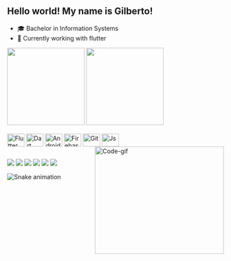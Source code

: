 ## Hello world! My name is Gilberto!

- 🎓 Bachelor in Information Systems
- 📱 Currently working with flutter

<div>
  <img height="180em" src="https://github-readme-stats.vercel.app/api?username=gilbertohnrq&show_icons=true&theme=dark&include_all_commits=true&count_private=true"/>
  <img height="180em" src="https://github-readme-stats.vercel.app/api/top-langs/?username=gilbertohnrq&layout=compact&langs_count=16&theme=dark"/>
</div>
  
<div style="display: inline_block"><br>
  <img align="center" alt="Flutter" height="30" width="40" src="https://cdn.jsdelivr.net/gh/devicons/devicon/icons/flutter/flutter-original.svg">
  <img align="center" alt="Dart" height="30" width="40" src="https://cdn.jsdelivr.net/gh/devicons/devicon/icons/dart/dart-original.svg">
  <img align="center" alt="Android" height="30" width="40" src="https://cdn.jsdelivr.net/gh/devicons/devicon/icons/android/android-original.svg">
  <img align="center" alt="Firebase" height="30" width="40" src="https://cdn.jsdelivr.net/gh/devicons/devicon/icons/firebase/firebase-plain-wordmark.svg">
  <img align="center" alt="Git" height="30" width="40" src="https://cdn.jsdelivr.net/gh/devicons/devicon/icons/git/git-original.svg">
  <img align="center" alt="Js" height="30" width="40" src="https://cdn.jsdelivr.net/gh/devicons/devicon/icons/javascript/javascript-original.svg">
  <img align="right" alt="Code-gif" height="250" width="300" src="https://media3.giphy.com/media/iIqmM5tTjmpOB9mpbn/giphy.gif?cid=ecf05e47v4wjpqxd8touco3sy3lbwoffotug7usbuhj950ui&rid=giphy.gif&ct=g">
</div>
  
##
  
<div>
  <a href="https://www.youtube.com/channel/UCEOv9s8DWFIOr2VmsYT6-_Q" target="_blank"><img src="https://img.shields.io/badge/YouTube-FF0000?style=for-the-badge&logo=youtube&logoColor=white" target="_blank"></a>
  <a href="https://instagram.com/gilbertohnrq" target="_blank"><img src="https://img.shields.io/badge/-Instagram-%23E4405F?style=for-the-badge&logo=instagram&logoColor=white" target="_blank"></a>
 	<a href="https://www.twitch.tv/hyoshix" target="_blank"><img src="https://img.shields.io/badge/Twitch-9146FF?style=for-the-badge&logo=twitch&logoColor=white" target="_blank"></a>
  <a href = "mailto:gilbertohnrq@gmail.com"><img src="https://img.shields.io/badge/Gmail-D14836?style=for-the-badge&logo=gmail&logoColor=white" target="_blank"></a>
  <a href="https://www.linkedin.com/in/gilberto-henrique-soares-da-silva-757055193/" target="_blank"><img src="https://img.shields.io/badge/-LinkedIn-%230077B5?style=for-the-badge&logo=linkedin&logoColor=white" target="_blank"></a>   
    <a href="https://github.com/gilbertohnrq" target="_blank"><img src="https://img.shields.io/badge/GitHub-100000?style=for-the-badge&logo=github&logoColor=white" target="_blank"></a>   
</div>

![Snake animation](https://github.com/gilbertohnrq/gilbertohnrq/blob/output/github-contribution-grid-snake.svg)
